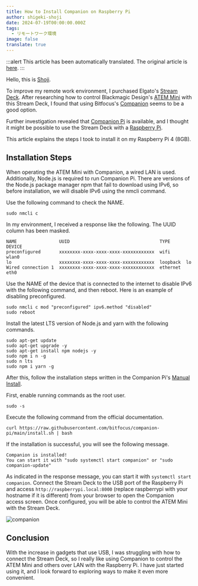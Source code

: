 ```yaml
---
title: How to Install Companion on Raspberry Pi
author: shigeki-shoji
date: 2024-07-19T00:00:00.000Z
tags:
  - リモートワーク環境
image: false
translate: true
---
```


:::alert
This article has been automatically translated.
The original article is [here](https://developer.mamezou-tech.com/blogs/2024/07/19/companion-on-the-raspi/).
:::

Hello, this is [Shoji](https://github.com/edward-mamezou).

To improve my remote work environment, I purchased Elgato's [Stream Deck](https://www.elgato.com/jp/ja/p/stream-deck-mk2-black). After researching how to control Blackmagic Design's [ATEM Mini](https://www.blackmagicdesign.com/jp/products/atemmini) with this Stream Deck, I found that using Bitfocus's [Companion](https://bitfocus.io/companion) seems to be a good option.

Further investigation revealed that [Companion Pi](https://bitfocus.io/companion-pi) is available, and I thought it might be possible to use the Stream Deck with a [Raspberry Pi](https://www.raspberrypi.com/).

This article explains the steps I took to install it on my Raspberry Pi 4 (8GB).

## Installation Steps

When operating the ATEM Mini with Companion, a wired LAN is used. Additionally, Node.js is required to run Companion Pi. There are versions of the Node.js package manager npm that fail to download using IPv6, so before installation, we will disable IPv6 using the nmcli command.

Use the following command to check the NAME.

```text
sudo nmcli c
```

In my environment, I received a response like the following. The UUID column has been masked.

```text
NAME                UUID                                  TYPE      DEVICE 
preconfigured       xxxxxxxx-xxxx-xxxx-xxxx-xxxxxxxxxxxx  wifi      wlan0  
lo                  xxxxxxxx-xxxx-xxxx-xxxx-xxxxxxxxxxxx  loopback  lo     
Wired connection 1  xxxxxxxx-xxxx-xxxx-xxxx-xxxxxxxxxxxx  ethernet  eth0 
```

Use the NAME of the device that is connected to the internet to disable IPv6 with the following command, and then reboot. Here is an example of disabling preconfigured.

```text
sudo nmcli c mod "preconfigured" ipv6.method "disabled"
sudo reboot
```

Install the latest LTS version of Node.js and yarn with the following commands.

```text
sudo apt-get update
sudo apt-get upgrade -y
sudo apt-get install npm nodejs -y
sudo npm i n -g
sudo n lts
sudo npm i yarn -g
```

After this, follow the installation steps written in the Companion Pi's [Manual Install](https://user.bitfocus.io/docs/companion-pi).

First, enable running commands as the root user.

```text
sudo -s
```

Execute the following command from the official documentation.

```text
curl https://raw.githubusercontent.com/bitfocus/companion-pi/main/install.sh | bash
```

If the installation is successful, you will see the following message.

```text
Companion is installed!
You can start it with "sudo systemctl start companion" or "sudo companion-update"
```

As indicated in the response message, you can start it with `systemctl start companion`. Connect the Stream Deck to the USB port of the Raspberry Pi and access `http://raspberrypi.local:8000` (replace raspberrypi with your hostname if it is different) from your browser to open the Companion access screen. Once configured, you will be able to control the ATEM Mini with the Stream Deck.

![companion](/img/blogs/2024/0719_companion.jpg)

## Conclusion

With the increase in gadgets that use USB, I was struggling with how to connect the Stream Deck, so I really like using Companion to control the ATEM Mini and others over LAN with the Raspberry Pi. I have just started using it, and I look forward to exploring ways to make it even more convenient.
